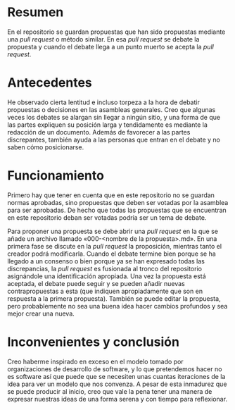 # Resumen
En el repositorio se guardan propuestas que han sido propuestas mediante una *pull request* o
método similar. En esa *pull request* se debate la propuesta y cuando el debate llega a un punto
muerto se acepta la *pull request*.

# Antecedentes
He observado cierta lentitud e incluso torpeza a la hora de debatir propuestas o decisiones en
las asambleas generales. Creo que algunas veces los debates se alargan sin llegar a
ningún sitio, y una forma de que las partes expliquen su posición larga y tendidamente es mediante
la redacción de un documento. Además de favorecer a las partes discrepantes, también ayuda a las
personas que entran en el debate y no saben cómo posicionarse.

# Funcionamiento
Primero hay que tener en cuenta que en este repositorio no se guardan normas aprobadas, sino
propuestas que deben ser votadas por la asamblea para ser aprobadas. De hecho que todas las
propuestas que se encuentran en este repositorio deban ser votadas podría ser un tema de debate.

Para proponer una propuesta se debe abrir una *pull request* en la que se añade un archivo
llamado «000-\<nombre de la propuesta\>.md». En una primera fase se discute en la *pull request*
la proposición, mientras tanto el creador podrá modificarla. Cuando el debate termine bien
porque se ha llegado a un consenso o bien porque ya se han expresado todas las discrepancias,
la *pull request* es fusionada al tronco del repositorio asignándole una identificación apropiada.
Una vez la propuesta está aceptada, el debate puede seguir y se pueden añadir nuevas contrapropuestas
a esta (que indiquen apropiadamente que son en respuesta a la primera propuesta). También se puede
editar la propuesta, pero probablemente no sea una buena idea hacer cambios profundos y sea mejor
crear una nueva.

# Inconvenientes y conclusión
Creo haberme inspirado en exceso en el modelo tomado por organizaciones de desarrollo de software,
y lo que pretendemos hacer no es software así que puede que se necesiten unas cuantas iteraciones
de la idea para ver un modelo que nos convenza. A pesar de esta inmadurez que se puede producir
al inicio, creo que vale la pena tener una manera de expresar nuestras ideas de una forma serena y
con tiempo para reflexionar.
